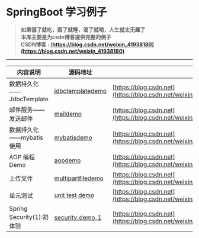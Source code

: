 # SpringBoot 学习例子
> **如果饿了就吃，困了就睡，渴了就喝，人生就太无趣了**  
> **本库主要是为csdn博客提供完整的例子**  
> **CSDN博客 : [https://blog.csdn.net/weixin_41938180](https://blog.csdn.net/weixin_41938180)**
---


内容说明  | 源码地址  | 博客地址
---- | ----- | ------ 
数据持久化——JdbcTemplate  | [jdbctemplatedemo](./jdbctemplatedemo) | [https://blog.csdn.net](https://blog.csdn.net/weixin_41938180/article/details/104656117)
邮件服务——发送邮件  | [maildemo](./maildemo) | [https://blog.csdn.net](https://blog.csdn.net/weixin_41938180/article/details/104723587)
数据持久化——mybatis使用 | [mybatisdemo](./mybatisdemo) |[https://blog.csdn.net](https://blog.csdn.net/weixin_41938180/article/details/104747564)
AOP 编程Demo | [aopdemo](./aopdemo) | [https://blog.csdn.net](https://blog.csdn.net/weixin_41938180/article/details/105008986)
上传文件 | [multipartfiledemo](./multipartfiledemo) | [https://blog.csdn.net](https://blog.csdn.net/weixin_41938180/article/details/105125204)
单元测试 | [unit test demo](./mybatisdemo) | [https://blog.csdn.net](https://blog.csdn.net/weixin_41938180/article/details/105128061)
Spring Security(1):初体验 | [security_demo_1](./security_demo_1) | [https://blog.csdn.net](https://blog.csdn.net/weixin_41938180/article/details/105372811)